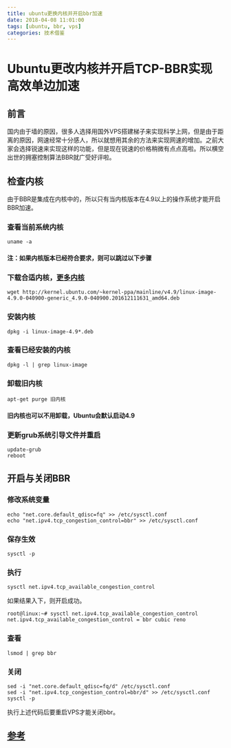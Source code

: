 ```yaml
---
title: ubuntu更换内核并开启bbr加速
date: 2018-04-08 11:01:00
tags: [ubuntu, bbr, vps]
categories: 技术借鉴
---
```


# Ubuntu更改内核并开启TCP-BBR实现高效单边加速

## 前言

国内由于墙的原因，很多人选择用国外VPS搭建梯子来实现科学上网，但是由于距离的原因，网速经常十分感人，所以就想用其余的方法来实现网速的增加。之前大家会选择锐速来实现这样的功能，但是现在锐速的价格稍微有点点高啦。所以横空出世的拥塞控制算法BBR就广受好评啦。

<!----------------more------------------>

## 检查内核

由于BBR是集成在内核中的，所以只有当内核版本在4.9以上的操作系统才能开启BBR加速。

### 查看当前系统内核
```
uname -a
```
#### 注：如果内核版本已经符合要求，则可以跳过以下步骤

### 下载合适内核，[更多内核](http://kernel.ubuntu.com/~kernel-ppa/mainline)
```
wget http://kernel.ubuntu.com/~kernel-ppa/mainline/v4.9/linux-image-4.9.0-040900-generic_4.9.0-040900.201612111631_amd64.deb
```

### 安装内核
```
dpkg -i linux-image-4.9*.deb
```

### 查看已经安装的内核
```
dpkg -l | grep linux-image
```

### 卸载旧内核
```
apt-get purge 旧内核
```

#### 旧内核也可以不用卸载，Ubuntu会默认启动4.9

### 更新grub系统引导文件并重启
```
update-grub
reboot
```

## 开启与关闭BBR

### 修改系统变量
```
echo "net.core.default_qdisc=fq" >> /etc/sysctl.conf
echo "net.ipv4.tcp_congestion_control=bbr" >> /etc/sysctl.conf
```

### 保存生效
```
sysctl -p
```

### 执行
```
sysctl net.ipv4.tcp_available_congestion_control
```

如果结果入下，则开启成功。
```
root@linux:~# sysctl net.ipv4.tcp_available_congestion_control
net.ipv4.tcp_available_congestion_control = bbr cubic reno
```

### 查看
```
lsmod | grep bbr
```

### 关闭
```
sed -i "net.core.default_qdisc=fq/d" /etc/sysctl.conf
sed -i "net.ipv4.tcp_congestion_control=bbr/d" >> /etc/sysctl.conf
sysctl -p
```
执行上述代码后要重启VPS才能关闭bbr。

## [参考](https://www.longsays.com/2118.html)